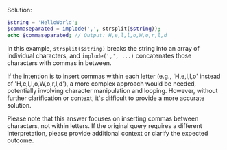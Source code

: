 Solution:

```php
$string = 'HelloWorld';
$commaseparated = implode(',', strsplit($string));
echo $commaseparated; // Output: H,e,l,l,o,W,o,r,l,d
```

In this example, `strsplit($string)` breaks the string into an array of individual characters, and `implode(',', ...)` concatenates those characters with commas in between.

If the intention is to insert commas within each letter (e.g., 'H,e,l,l,o' instead of 'H,e,l,l,o,W,o,r,l,d'), a more complex approach would be needed, potentially involving character manipulation and looping. However, without further clarification or context, it's difficult to provide a more accurate solution.

Please note that this answer focuses on inserting commas between characters, not within letters. If the original query requires a different interpretation, please provide additional context or clarify the expected outcome.
